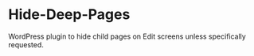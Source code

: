 Hide-Deep-Pages
===============

WordPress plugin to hide child pages on Edit screens unless specifically requested.
